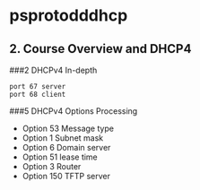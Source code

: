 # psprotodddhcp
## 2. Course Overview and DHCP4
###2 DHCPv4 In-depth
```
port 67 server
port 68 client
```


###5 DHCPv4 Options Processing
- Option 53 Message type
- Option 1 Subnet mask
- Option 6 Domain server
- Option 51 lease time
- Option 3 Router
- Option 150 TFTP server

